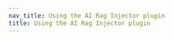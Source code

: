 ```yaml
---
nav_title: Using the AI Rag Injector plugin
title: Using the AI Rag Injector plugin
---
```

<!-- todo: how-to/tutorial goes here -->